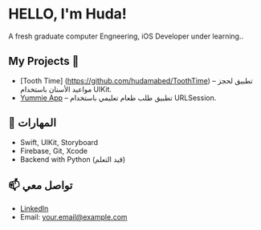 
# HELLO, I'm Huda!
A fresh graduate computer Engneering, iOS Developer under learning..

## My Projects 💼 
- [Tooth Time] (https://github.com/hudamabed/ToothTime) – تطبيق لحجز مواعيد الأسنان باستخدام UIKit.
- [Yummie App](https://github.com/hudamabed/Yummie) – تطبيق طلب طعام تعليمي باستخدام URLSession.

## 🧠 المهارات
- Swift, UIKit, Storyboard
- Firebase, Git, Xcode
- Backend with Python (قيد التعلم)

## 📫 تواصل معي
- [LinkedIn](https://www.linkedin.com/in/username)
- Email: your.email@example.com
